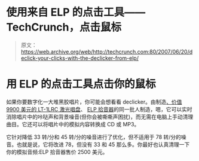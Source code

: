 # 使用来自 ELP 的点击工具——TechCrunch，点击鼠标

> 原文：<https://web.archive.org/web/http://techcrunch.com:80/2007/06/20/declick-your-clicks-with-the-declicker-from-elp/>

# 用 ELP 的点击工具点击你的鼠标

如果你要数字化一大堆黑胶唱片，你可能会想看看 declicker。由制造[、价值 9900 美元的 LT-1LRC 激光唱盘](https://web.archive.org/web/20210118235635/http://crunchgear.com/2007/03/13/elp-laser-turntable-price-drops-still-expensive/)、 [ELP 拾音器](https://web.archive.org/web/20210118235635/http://www.elpj.com/purchase/declicker.php)的同一批人制造，嗯，它可以实时消除唱片中的咔哒声和背景噪音(但你会被嘶嘶声困扰)，而无需在电脑上手动清理曲目。它还可以将唱片中的模拟内容转换成 CD 或 MP3。

它针对降低 33 转/分和 45 转/分的噪音进行了优化，但不适用于 78 转/分的噪音。也就是说，它将改进 78，但没有 33 和 45 那么多。你最好也认真清理一下你的模拟音频:ELP 拾音器售价 2500 美元。